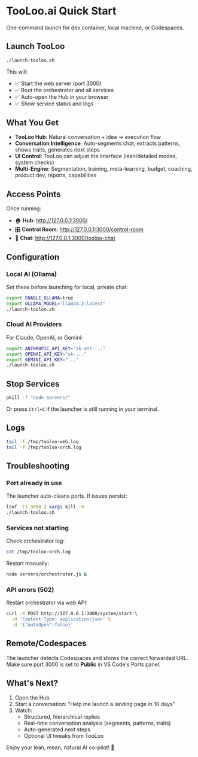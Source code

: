 # TooLoo.ai Quick Start

One-command launch for dev container, local machine, or Codespaces.

## Launch TooLoo

```bash
./launch-tooloo.sh
```

This will:
- ✅ Start the web server (port 3000)
- ✅ Boot the orchestrator and all services
- ✅ Auto-open the Hub in your browser
- ✅ Show service status and logs

## What You Get

- **TooLoo Hub**: Natural conversation + idea → execution flow
- **Conversation Intelligence**: Auto-segments chat, extracts patterns, shows traits, generates next steps
- **UI Control**: TooLoo can adjust the interface (lean/detailed modes, system checks)
- **Multi-Engine**: Segmentation, training, meta-learning, budget, coaching, product dev, reports, capabilities

## Access Points

Once running:
- 🏠 **Hub**: http://127.0.0.1:3000/
- 🎛️ **Control Room**: http://127.0.0.1:3000/control-room
- 💬 **Chat**: http://127.0.0.1:3000/tooloo-chat

## Configuration

### Local AI (Ollama)

Set these before launching for local, private chat:
```bash
export ENABLE_OLLAMA=true
export OLLAMA_MODEL="llama3.2:latest"
./launch-tooloo.sh
```

### Cloud AI Providers

For Claude, OpenAI, or Gemini:
```bash
export ANTHROPIC_API_KEY="sk-ant-..."
export OPENAI_API_KEY="sk-..."
export GEMINI_API_KEY="..."
./launch-tooloo.sh
```

## Stop Services

```bash
pkill -f "node servers/"
```

Or press `Ctrl+C` if the launcher is still running in your terminal.

## Logs

```bash
tail -f /tmp/tooloo-web.log
tail -f /tmp/tooloo-orch.log
```

## Troubleshooting

### Port already in use
The launcher auto-cleans ports. If issues persist:
```bash
lsof -ti:3000 | xargs kill -9
./launch-tooloo.sh
```

### Services not starting
Check orchestrator log:
```bash
cat /tmp/tooloo-orch.log
```

Restart manually:
```bash
node servers/orchestrator.js &
```

### API errors (502)
Restart orchestrator via web API:
```bash
curl -X POST http://127.0.0.1:3000/system/start \
  -H 'Content-Type: application/json' \
  -d '{"autoOpen":false}'
```

## Remote/Codespaces

The launcher detects Codespaces and shows the correct forwarded URL.  
Make sure port 3000 is set to **Public** in VS Code's Ports panel.

## What's Next?

1. Open the Hub
2. Start a conversation: "Help me launch a landing page in 10 days"
3. Watch:
   - Structured, hierarchical replies
   - Real-time conversation analysis (segments, patterns, traits)
   - Auto-generated next steps
   - Optional UI tweaks from TooLoo

Enjoy your lean, mean, natural AI co-pilot! 🚀
